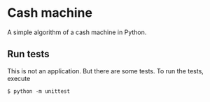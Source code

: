 # Cash machine

A simple algorithm of a cash machine in Python.

## Run tests

This is not an application. But there are some tests. To run
the tests, execute

```
$ python -m unittest
```

